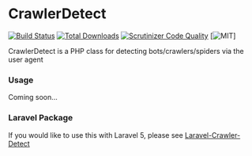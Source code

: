 CrawlerDetect
=======
[![Build Status](https://img.shields.io/travis/JayBizzle/Crawler-Detect.svg?style=flat-square)](https://travis-ci.org/JayBizzle/Crawler-Detect) [![Total Downloads](https://img.shields.io/packagist/dt/JayBizzle/Crawler-Detect.svg?style=flat-square)](https://packagist.org/packages/jaybizzle/crawler-detect)
[![Scrutinizer Code Quality](https://img.shields.io/scrutinizer/g/JayBizzle/Crawler-Detect.svg?style=flat-square)](https://scrutinizer-ci.com/g/JayBizzle/Crawler-Detect/?branch=master) [![MIT](https://img.shields.io/badge/license-MIT-ff69b4.svg?style=flat-square)]

CrawlerDetect is a PHP class for detecting bots/crawlers/spiders via the user agent

### Usage
Coming soon...

### Laravel Package
If you would like to use this with Laravel 5, please see [Laravel-Crawler-Detect](https://github.com/JayBizzle/Laravel-Crawler-Detect)
